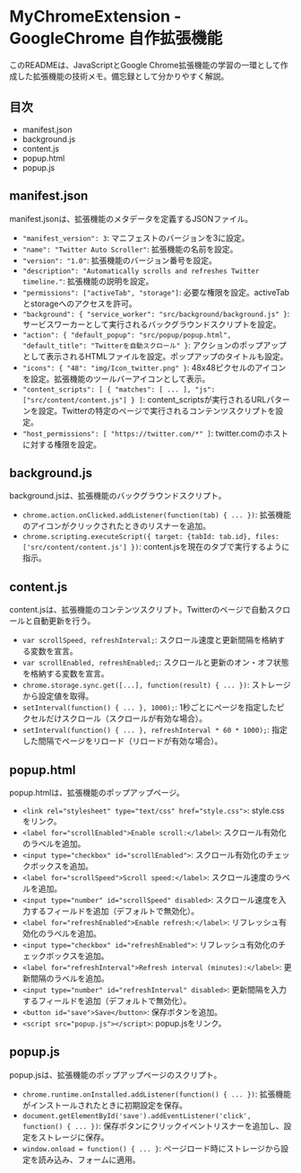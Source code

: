 # MyChromeExtension - GoogleChrome 自作拡張機能

このREADMEは、JavaScriptとGoogle Chrome拡張機能の学習の一環として作成した拡張機能の技術メモ。備忘録として分かりやすく解説。

## 目次
- manifest.json
- background.js
- content.js
- popup.html
- popup.js

## manifest.json
manifest.jsonは、拡張機能のメタデータを定義するJSONファイル。

- `"manifest_version": 3`: マニフェストのバージョンを3に設定。
- `"name": "Twitter Auto Scroller"`: 拡張機能の名前を設定。
- `"version": "1.0"`: 拡張機能のバージョン番号を設定。
- `"description": "Automatically scrolls and refreshes Twitter timeline."`: 拡張機能の説明を設定。
- `"permissions": ["activeTab", "storage"]`: 必要な権限を設定。activeTabとstorageへのアクセスを許可。
- `"background": { "service_worker": "src/background/background.js" }`: サービスワーカーとして実行されるバックグラウンドスクリプトを設定。
- `"action": { "default_popup": "src/popup/popup.html", "default_title": "Twitterを自動スクロール" }`: アクションのポップアップとして表示されるHTMLファイルを設定。ポップアップのタイトルも設定。
- `"icons": { "48": "img/Icon_twitter.png" }`: 48x48ピクセルのアイコンを設定。拡張機能のツールバーアイコンとして表示。
- `"content_scripts": [ { "matches": [ ... ], "js": ["src/content/content.js"] } ]`: content_scriptsが実行されるURLパターンを設定。Twitterの特定のページで実行されるコンテンツスクリプトを設定。
- `"host_permissions": [ "https://twitter.com/*" ]`: twitter.comのホストに対する権限を設定。

## background.js
background.jsは、拡張機能のバックグラウンドスクリプト。

- `chrome.action.onClicked.addListener(function(tab) { ... })`: 拡張機能のアイコンがクリックされたときのリスナーを追加。
- `chrome.scripting.executeScript({ target: {tabId: tab.id}, files: ['src/content/content.js'] })`: content.jsを現在のタブで実行するように指示。

## content.js
content.jsは、拡張機能のコンテンツスクリプト。Twitterのページで自動スクロールと自動更新を行う。

- `var scrollSpeed, refreshInterval;`: スクロール速度と更新間隔を格納する変数を宣言。
- `var scrollEnabled, refreshEnabled;`: スクロールと更新のオン・オフ状態を格納する変数を宣言。
- `chrome.storage.sync.get([...], function(result) { ... })`: ストレージから設定値を取得。
- `setInterval(function() { ... }, 1000);`: 1秒ごとにページを指定したピクセルだけスクロール（スクロールが有効な場合）。
- `setInterval(function() { ... }, refreshInterval * 60 * 1000);`: 指定した間隔でページをリロード（リロードが有効な場合）。

## popup.html
popup.htmlは、拡張機能のポップアップページ。

- `<link rel="stylesheet" type="text/css" href="style.css">`: style.cssをリンク。
- `<label for="scrollEnabled">Enable scroll:</label>`: スクロール有効化のラベルを追加。
- `<input type="checkbox" id="scrollEnabled">`: スクロール有効化のチェックボックスを追加。
- `<label for="scrollSpeed">Scroll speed:</label>`: スクロール速度のラベルを追加。
- `<input type="number" id="scrollSpeed" disabled>`: スクロール速度を入力するフィールドを追加（デフォルトで無効化）。
- `<label for="refreshEnabled">Enable refresh:</label>`: リフレッシュ有効化のラベルを追加。
- `<input type="checkbox" id="refreshEnabled">`: リフレッシュ有効化のチェックボックスを追加。
- `<label for="refreshInterval">Refresh interval (minutes):</label>`: 更新間隔のラベルを追加。
- `<input type="number" id="refreshInterval" disabled>`: 更新間隔を入力するフィールドを追加（デフォルトで無効化）。
- `<button id="save">Save</button>`: 保存ボタンを追加。
- `<script src="popup.js"></script>`: popup.jsをリンク。

## popup.js
popup.jsは、拡張機能のポップアップページのスクリプト。

- `chrome.runtime.onInstalled.addListener(function() { ... })`: 拡張機能がインストールされたときに初期設定を保存。
- `document.getElementById('save').addEventListener('click', function() { ... })`: 保存ボタンにクリックイベントリスナーを追加し、設定をストレージに保存。
- `window.onload = function() { ... }`: ページロード時にストレージから設定を読み込み、フォームに適用。
